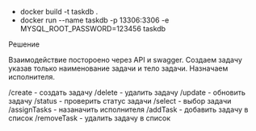 * docker build -t taskdb .
* docker run --name taskdb -p 13306:3306 -e MYSQL_ROOT_PASSWORD=123456 taskdb


Решение

Взаимодействие постороено через API и swagger. Создаем задачу указав только наименование задачи и тело задачи.
Назначаем исполнителя.

/create - создать задачу
/delete - удалить задачу
/update - обновить задачу
/status - проверить статус задачи
/select - выбор задачи
/assignTasks - назаначить исполнителя
/addTask - добавить задачу в список
/removeTask - удалить задачу в список